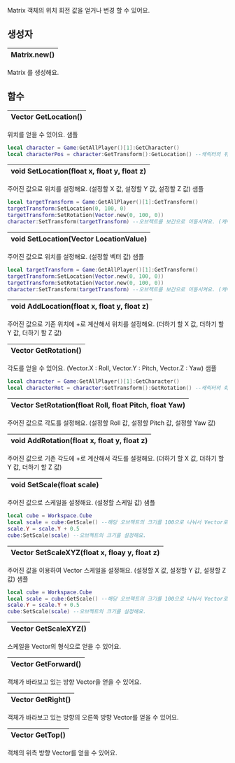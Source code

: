 Matrix 객체의 위치 회전 값을 얻거나 변경 할 수 있어요. 
## **생성자**


| **Matrix.new()** |
| :--- |
Matrix 를 생성해요. 
## **함수**


| **Vector GetLocation()** |
| :--- |
위치를 얻을 수 있어요. 
샘플 

```lua
local character = Game:GetAllPlayer()[1]:GetCharacter()
local characterPos = character:GetTransform():GetLocation() --캐릭터의 위치값을 Vector로 반환해요.
```

| **void SetLocation(float x, float y, float z)** |
| :--- |
주어진 값으로 위치를 설정해요. (설정할 X 값, 설정할 Y 값, 설정할 Z 값) 
샘플 

```lua
local targetTransform = Game:GetAllPlayer()[1]:GetTransform()
targetTransform:SetLocation(0, 100, 0)
targetTransform:SetRotation(Vector.new(0, 100, 0))
character:SetTransform(targetTransform) --오브젝트를 보간으로 이동시켜요. (캐릭터는 보간없이 움직여요.)
```

| **void SetLocation(Vector LocationValue)** |
| :--- |
주어진 값으로 위치를 설정해요. (설정할 벡터 값) 
샘플 

```lua
local targetTransform = Game:GetAllPlayer()[1]:GetTransform()
targetTransform:SetLocation(Vector.new(0, 100, 0))
targetTransform:SetRotation(Vector.new(0, 100, 0))
character:SetTransform(targetTransform) --오브젝트를 보간으로 이동시켜요. (캐릭터는 보간없이 움직여요.)
```

| **void AddLocation(float x, float y, float z)** |
| :--- |
주어진 값으로 기존 위치에 +로 계산해서 위치를 설정해요. (더하기 할 X 값, 더하기 할 Y 값, 더하기 할 Z 값) 

| **Vector GetRotation()** |
| :--- |
각도를 얻을 수 있어요. (Vector.X : Roll, Vector.Y : Pitch, Vector.Z : Yaw) 
샘플 

```lua
local character = Game:GetAllPlayer()[1]:GetCharacter()
local characterRot = character:GetTransform():GetRotation() --캐릭터의 회전값을 Vector로 반환해요.
```

| **Vector SetRotation(float Roll, float Pitch, float Yaw)** |
| :--- |
주어진 값으로 각도를 설정해요. (설정할 Roll 값, 설정할 Pitch 값, 설정할 Yaw 값) 

| **void AddRotation(float x, float y, float z)** |
| :--- |
주어진 값으로 기존 각도에 +로 계산해서 각도를 설정해요. (더하기 할 X 값, 더하기 할 Y 값, 더하기 할 Z 값) 

| **void SetScale(float scale)** |
| :--- |
주어진 값으로 스케일을 설정해요. (설정할 스케일 값) 
샘플 

```lua
local cube = Workspace.Cube
local scale = cube:GetScale() --해당 오브젝트의 크기를 100으로 나눠서 Vector로 반환해요.(예를 들어 x값이 100이면 1로 반한돼요.)
scale.Y = scale.Y + 0.5
cube:SetScale(scale) --오브젝트의 크기를 설정해요.
```

| **Vector SetScaleXYZ(float x, floay y, float z)** |
| :--- |
주어진 값을 이용하여 Vector 스케일을 설정해요. (설정할 X 값, 설정할 Y 값, 설정할 Z 값) 
샘플 

```lua
local cube = Workspace.Cube
local scale = cube:GetScale() --해당 오브젝트의 크기를 100으로 나눠서 Vector로 반환해요.(예를 들어 x값이 100이면 1로 반한돼요.)
scale.Y = scale.Y + 0.5
cube:SetScale(scale) --오브젝트의 크기를 설정해요.
```

| **Vector GetScaleXYZ()** |
| :--- |
스케일을 Vector의 형식으로 얻을 수 있어요. 

| **Vector GetForward()** |
| :--- |
객체가 바라보고 있는 방향 Vector을 얻을 수 있어요. 

| **Vector GetRight()** |
| :--- |
객체가 바라보고 있는 방향의 오른쪽 방향 Vector를 얻을 수 있어요. 

| **Vector GetTop()** |
| :--- |
객체의 위측 방향 Vector를 얻을 수 있어요. 
